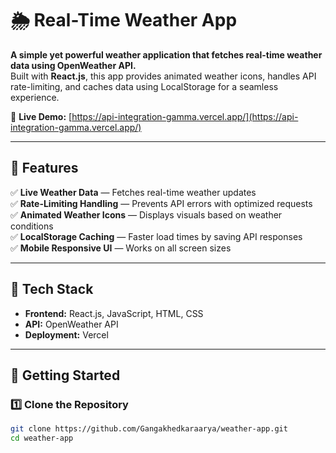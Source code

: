 # 🌦️ Real-Time Weather App  

**A simple yet powerful weather application that fetches real-time weather data using OpenWeather API.**  
Built with **React.js**, this app provides animated weather icons, handles API rate-limiting, and caches data using LocalStorage for a seamless experience.  

🔗 **Live Demo:** [https://api-integration-gamma.vercel.app/](https://api-integration-gamma.vercel.app/)  

---

## 🌟 Features  

✅ **Live Weather Data** — Fetches real-time weather updates  
✅ **Rate-Limiting Handling** — Prevents API errors with optimized requests  
✅ **Animated Weather Icons** — Displays visuals based on weather conditions  
✅ **LocalStorage Caching** — Faster load times by saving API responses  
✅ **Mobile Responsive UI** — Works on all screen sizes  

---

## 🔧 Tech Stack  

- **Frontend:** React.js, JavaScript, HTML, CSS  
- **API:** OpenWeather API  
- **Deployment:** Vercel  

---

## 🚀 Getting Started  

### 1️⃣ Clone the Repository  
```sh
git clone https://github.com/Gangakhedkaraarya/weather-app.git
cd weather-app
